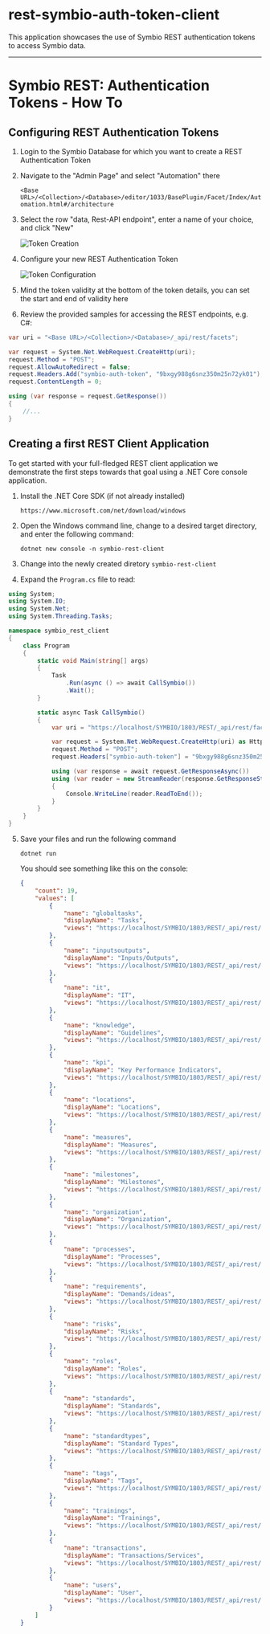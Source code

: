 # rest-symbio-auth-token-client

This application showcases the use of Symbio REST authentication tokens to access Symbio data.

---

# Symbio REST: Authentication Tokens - How To

## Configuring REST Authentication Tokens

1. Login to the Symbio Database for which you want to create a REST Authentication Token

2. Navigate to the "Admin Page" and select "Automation" there

   `<Base URL>/<Collection>/<Database>/editor/1033/BasePlugin/Facet/Index/Automation.html#/architecture`

3. Select the row "data, Rest-API endpoint", enter a name of your choice, and click "New"

   ![Token Creation](img/01-Create_Token.png "Token Creation")

4. Configure your new REST Authentication Token

   ![Token Configuration](img/02-Configure_Token.png "Token CreConfigurationation")

5. Mind the token validity at the bottom of the token details, you can set the start and end of validity here

6. Review the provided samples for accessing the REST endpoints, e.g. C#:

```c#
var uri = "<Base URL>/<Collection>/<Database>/_api/rest/facets";

var request = System.Net.WebRequest.CreateHttp(uri);
request.Method = "POST";
request.AllowAutoRedirect = false;
request.Headers.Add("symbio-auth-token", "9bxgy988g6snz350m25n72yk01");
request.ContentLength = 0;

using (var response = request.GetResponse())
{
    //...
}
```

## Creating a first REST Client Application

To get started with your full-fledged REST client application we demonstrate the first steps towards that goal using a .NET Core console application.

1. Install the .NET Core SDK (if not already installed)

   `https://www.microsoft.com/net/download/windows`

2. Open the Windows command line, change to a desired target directory, and enter the following command:

   `dotnet new console -n symbio-rest-client`

3. Change into the newly created diretory `symbio-rest-client`

4. Expand the `Program.cs` file to read:

```c#
using System;
using System.IO;
using System.Net;
using System.Threading.Tasks;

namespace symbio_rest_client
{
    class Program
    {
        static void Main(string[] args)
        {
            Task
                .Run(async () => await CallSymbio())
                .Wait();
        }

        static async Task CallSymbio()
        {
            var uri = "https://localhost/SYMBIO/1803/REST/_api/rest/facets";

            var request = System.Net.WebRequest.CreateHttp(uri) as HttpWebRequest;
            request.Method = "POST";
            request.Headers["symbio-auth-token"] = "9bxgy988g6snz350m25n72yk01";

            using (var response = await request.GetResponseAsync())
            using (var reader = new StreamReader(response.GetResponseStream()))
            {
                Console.WriteLine(reader.ReadToEnd());
            }
        }
    }
}
```

5. Save your files and run the following command

   `dotnet run`

   You should see something like this on the console:

   ```json
   {
       "count": 19,
       "values": [
           {
               "name": "globaltasks",
               "displayName": "Tasks",
               "views": "https://localhost/SYMBIO/1803/REST/_api/rest/facets/globaltasks/views"
           },
           {
               "name": "inputsoutputs",
               "displayName": "Inputs/Outputs",
               "views": "https://localhost/SYMBIO/1803/REST/_api/rest/facets/inputsoutputs/views"
           },
           {
               "name": "it",
               "displayName": "IT",
               "views": "https://localhost/SYMBIO/1803/REST/_api/rest/facets/it/views"
           },
           {
               "name": "knowledge",
               "displayName": "Guidelines",
               "views": "https://localhost/SYMBIO/1803/REST/_api/rest/facets/knowledge/views"
           },
           {
               "name": "kpi",
               "displayName": "Key Performance Indicators",
               "views": "https://localhost/SYMBIO/1803/REST/_api/rest/facets/kpi/views"
           },
           {
               "name": "locations",
               "displayName": "Locations",
               "views": "https://localhost/SYMBIO/1803/REST/_api/rest/facets/locations/views"
           },
           {
               "name": "measures",
               "displayName": "Measures",
               "views": "https://localhost/SYMBIO/1803/REST/_api/rest/facets/measures/views"
           },
           {
               "name": "milestones",
               "displayName": "Milestones",
               "views": "https://localhost/SYMBIO/1803/REST/_api/rest/facets/milestones/views"
           },
           {
               "name": "organization",
               "displayName": "Organization",
               "views": "https://localhost/SYMBIO/1803/REST/_api/rest/facets/organization/views"
           },
           {
               "name": "processes",
               "displayName": "Processes",
               "views": "https://localhost/SYMBIO/1803/REST/_api/rest/facets/processes/views"
           },
           {
               "name": "requirements",
               "displayName": "Demands/ideas",
               "views": "https://localhost/SYMBIO/1803/REST/_api/rest/facets/requirements/views"
           },
           {
               "name": "risks",
               "displayName": "Risks",
               "views": "https://localhost/SYMBIO/1803/REST/_api/rest/facets/risks/views"
           },
           {
               "name": "roles",
               "displayName": "Roles",
               "views": "https://localhost/SYMBIO/1803/REST/_api/rest/facets/roles/views"
           },
           {
               "name": "standards",
               "displayName": "Standards",
               "views": "https://localhost/SYMBIO/1803/REST/_api/rest/facets/standards/views"
           },
           {
               "name": "standardtypes",
               "displayName": "Standard Types",
               "views": "https://localhost/SYMBIO/1803/REST/_api/rest/facets/standardtypes/views"
           },
           {
               "name": "tags",
               "displayName": "Tags",
               "views": "https://localhost/SYMBIO/1803/REST/_api/rest/facets/tags/views"
           },
           {
               "name": "trainings",
               "displayName": "Trainings",
               "views": "https://localhost/SYMBIO/1803/REST/_api/rest/facets/trainings/views"
           },
           {
               "name": "transactions",
               "displayName": "Transactions/Services",
               "views": "https://localhost/SYMBIO/1803/REST/_api/rest/facets/transactions/views"
           },
           {
               "name": "users",
               "displayName": "User",
               "views": "https://localhost/SYMBIO/1803/REST/_api/rest/facets/users/views"
           }
       ]
   }
   ```